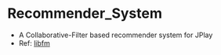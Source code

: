 # Recommender_System
 * A Collaborative-Filter based recommender system for JPlay
 * Ref: [libfm](https://github.com/srendle/libfm)
